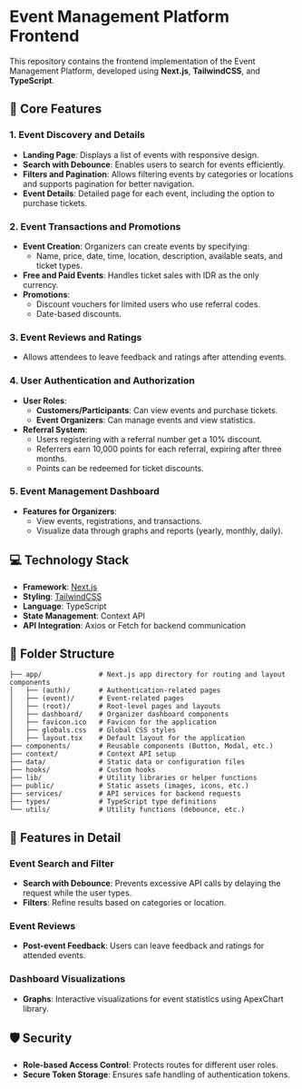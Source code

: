# Event Management Platform Frontend

This repository contains the frontend implementation of the Event Management Platform, developed using **Next.js**, **TailwindCSS**, and **TypeScript**.

## 🚀 Core Features

### 1. Event Discovery and Details
- **Landing Page**: Displays a list of events with responsive design.
- **Search with Debounce**: Enables users to search for events efficiently.
- **Filters and Pagination**: Allows filtering events by categories or locations and supports pagination for better navigation.
- **Event Details**: Detailed page for each event, including the option to purchase tickets.

### 2. Event Transactions and Promotions
- **Event Creation**: Organizers can create events by specifying:
  - Name, price, date, time, location, description, available seats, and ticket types.
- **Free and Paid Events**: Handles ticket sales with IDR as the only currency.
- **Promotions**:
  - Discount vouchers for limited users who use referral codes.
  - Date-based discounts.

### 3. Event Reviews and Ratings
- Allows attendees to leave feedback and ratings after attending events.

### 4. User Authentication and Authorization
- **User Roles**:
  - **Customers/Participants**: Can view events and purchase tickets.
  - **Event Organizers**: Can manage events and view statistics.
- **Referral System**:
  - Users registering with a referral number get a 10% discount.
  - Referrers earn 10,000 points for each referral, expiring after three months.
  - Points can be redeemed for ticket discounts.

### 5. Event Management Dashboard
- **Features for Organizers**:
  - View events, registrations, and transactions.
  - Visualize data through graphs and reports (yearly, monthly, daily).

## 💻 Technology Stack
- **Framework**: [Next.js](https://nextjs.org/)
- **Styling**: [TailwindCSS](https://tailwindcss.com/)
- **Language**: TypeScript
- **State Management**: Context API
- **API Integration**: Axios or Fetch for backend communication

## 📑 Folder Structure

```
├── app/              # Next.js app directory for routing and layout components
│   ├── (auth)/       # Authentication-related pages
│   ├── (event)/      # Event-related pages
│   ├── (root)/       # Root-level pages and layouts
│   ├── dashboard/    # Organizer dashboard components
│   ├── favicon.ico   # Favicon for the application
│   ├── globals.css   # Global CSS styles
│   ├── layout.tsx    # Default layout for the application
├── components/       # Reusable components (Button, Modal, etc.)
├── context/          # Context API setup
├── data/             # Static data or configuration files
├── hooks/            # Custom hooks
├── lib/              # Utility libraries or helper functions
├── public/           # Static assets (images, icons, etc.)
├── services/         # API services for backend requests
├── types/            # TypeScript type definitions
└── utils/            # Utility functions (debounce, etc.)
```

## 🧪 Features in Detail

### Event Search and Filter
- **Search with Debounce**: Prevents excessive API calls by delaying the request while the user types.
- **Filters**: Refine results based on categories or location.

### Event Reviews
- **Post-event Feedback**: Users can leave feedback and ratings for attended events.

### Dashboard Visualizations
- **Graphs**: Interactive visualizations for event statistics using ApexChart library.

## 🛡️ Security
- **Role-based Access Control**: Protects routes for different user roles.
- **Secure Token Storage**: Ensures safe handling of authentication tokens.

